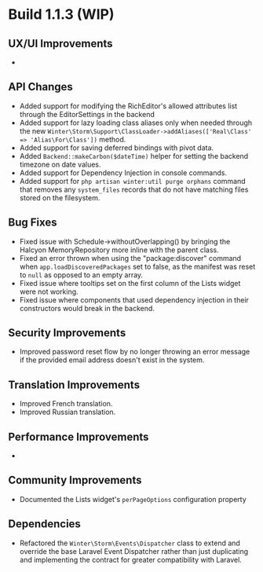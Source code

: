 # Build 1.1.3 (WIP)

## UX/UI Improvements
-

## API Changes
- Added support for modifying the RichEditor's allowed attributes list through the EditorSettings in the backend
- Added support for lazy loading class aliases only when needed through the new `Winter\Storm\Support\ClassLoader->addAliases(['Real\Class' => 'Alias\For\Class'])` method.
- Added support for saving deferred bindings with pivot data.
- Added `Backend::makeCarbon($dateTime)` helper for setting the backend timezone on date values.
- Added support for Dependency Injection in console commands.
- Added support for `php artisan winter:util purge orphans` command that removes any `system_files` records that do not have matching files stored on the filesystem.

## Bug Fixes
- Fixed issue with Schedule->withoutOverlapping() by bringing the Halcyon MemoryRepository more inline with the parent class.
- Fixed an error thrown when using the "package:discover" command when `app.loadDiscoveredPackages` set to false, as the manifest was reset to `null` as opposed to an empty array.
- Fixed issue where tooltips set on the first column of the Lists widget were not working.
- Fixed issue where components that used dependency injection in their constructors would break in the backend.

## Security Improvements
- Improved password reset flow by no longer throwing an error message if the provided email address doesn't exist in the system.

## Translation Improvements
- Improved French translation.
- Improved Russian translation.

## Performance Improvements
-

## Community Improvements
- Documented the Lists widget's `perPageOptions` configuration property

## Dependencies
- Refactored the `Winter\Storm\Events\Dispatcher` class to extend and override the base Laravel Event Dispatcher rather than just duplicating and implementing the contract for greater compatibility with Laravel.

